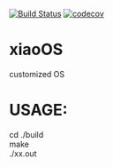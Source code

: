 [![Build Status](https://travis-ci.org/liangqiseu/xiaoOS.svg?branch=master)](https://travis-ci.org/liangqiseu/xiaoOS)
[![codecov](https://codecov.io/gh/liangqiseu/xiaoOS/branch/master/graph/badge.svg)](https://codecov.io/gh/liangqiseu/xiaoOS)
# xiaoOS
customized OS

# USAGE:
cd ./build</br>
make</br>
./xx.out</br>
